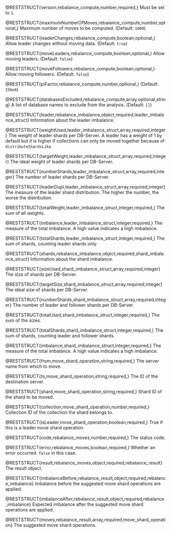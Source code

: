 @RESTSTRUCT{version,rebalance_compute,number,required,}
Must be set to `1`.

@RESTSTRUCT{maximumNumberOfMoves,rebalance_compute,number,optional,}
Maximum number of moves to be computed. (Default: `1000`)

@RESTSTRUCT{leaderChanges,rebalance_compute,boolean,optional,}
Allow leader changes without moving data. (Default: `true`)

@RESTSTRUCT{moveLeaders,rebalance_compute,boolean,optional,}
Allow moving leaders. (Default: `false`)

@RESTSTRUCT{moveFollowers,rebalance_compute,boolean,optional,}
Allow moving followers. (Default: `false`)

@RESTSTRUCT{piFactor,rebalance_compute,number,optional,}
(Default: `256e6`)

@RESTSTRUCT{databasesExcluded,rebalance_compute,array,optional,string}
A list of database names to exclude from the analysis. (Default: `[]`)

@RESTSTRUCT{leader,rebalance_imbalance,object,required,leader_imbalance_struct}
Information about the leader imbalance.

@RESTSTRUCT{weightUsed,leader_imbalance_struct,array,required,integer}
The weight of leader shards per DB-Server. A leader has a weight of 1 by default
but it is higher if collections can only be moved together because of
`distributeShardsLike`.

@RESTSTRUCT{targetWeight,leader_imbalance_struct,array,required,integer}
The ideal weight of leader shards per DB-Server.

@RESTSTRUCT{numberShards,leader_imbalance_struct,array,required,integer}
The number of leader shards per DB-Server.

@RESTSTRUCT{leaderDupl,leader_imbalance_struct,array,required,integer}
The measure of the leader shard distribution. The higher the number, the worse
the distribution.

@RESTSTRUCT{totalWeight,leader_imbalance_struct,integer,required,}
The sum of all weights.

@RESTSTRUCT{imbalance,leader_imbalance_struct,integer,required,}
The measure of the total imbalance. A high value indicates a high imbalance.

@RESTSTRUCT{totalShards,leader_imbalance_struct,integer,required,}
The sum of shards, counting leader shards only.

@RESTSTRUCT{shards,rebalance_imbalance,object,required,shard_imbalance_struct}
Information about the shard imbalance.

@RESTSTRUCT{sizeUsed,shard_imbalance_struct,array,required,integer}
The size of shards per DB-Server. 

@RESTSTRUCT{targetSize,shard_imbalance_struct,array,required,integer}
The ideal size of shards per DB-Server.

@RESTSTRUCT{numberShards,shard_imbalance_struct,array,required,integer}
The number of leader and follower shards per DB-Server.

@RESTSTRUCT{totalUsed,shard_imbalance_struct,integer,required,}
The sum of the sizes.

@RESTSTRUCT{totalShards,shard_imbalance_struct,integer,required,}
The sum of shards, counting leader and follower shards.

@RESTSTRUCT{imbalance,shard_imbalance_struct,integer,required,}
The measure of the total imbalance. A high value indicates a high imbalance.

@RESTSTRUCT{from,move_shard_operation,string,required,}
The server name from which to move.

@RESTSTRUCT{to,move_shard_operation,string,required,}
The ID of the destination server.

@RESTSTRUCT{shard,move_shard_operation,string,required,}
Shard ID of the shard to be moved.

@RESTSTRUCT{collection,move_shard_operation,number,required,}
Collection ID of the collection the shard belongs to.

@RESTSTRUCT{isLeader,move_shard_operation,boolean,required,}
True if this is a leader move shard operation.

@RESTSTRUCT{code,rebalance_moves,number,required,}
The status code.

@RESTSTRUCT{error,rebalance_moves,boolean,required,}
Whether an error occurred. `false` in this case.

@RESTSTRUCT{result,rebalance_moves,object,required,rebalance_result}
The result object.

@RESTSTRUCT{imbalanceBefore,rebalance_result,object,required,rebalance_imbalance}
Imbalance before the suggested move shard operations are applied.

@RESTSTRUCT{imbalanceAfter,rebalance_result,object,required,rebalance_imbalance}
Expected imbalance after the suggested move shard operations are applied.

@RESTSTRUCT{moves,rebalance_result,array,required,move_shard_operation}
The suggested move shard operations.
